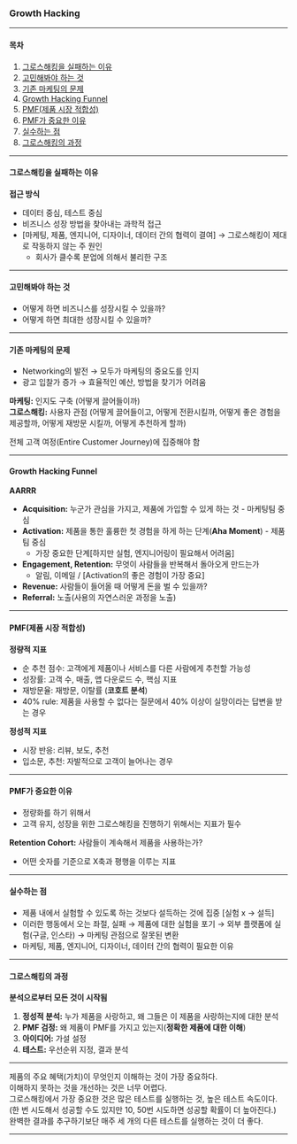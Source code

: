 ### **Growth Hacking**

---

#### **목차**  
1. [그로스해킹을 실패하는 이유](#그로스해킹을-실패하는-이유)  
2. [고민해봐야 하는 것](#고민해봐야-하는-것)  
3. [기존 마케팅의 문제](#기존-마케팅의-문제)  
4. [Growth Hacking Funnel](#growth-hacking-funnel)  
5. [PMF(제품 시장 적합성)](#pmf제품-시장-적합성)  
6. [PMF가 중요한 이유](#pmf가-중요한-이유)  
7. [실수하는 점](#실수하는-점)  
8. [그로스해킹의 과정](#그로스해킹의-과정)  

---

#### 그로스해킹을 실패하는 이유

**접근 방식**  
- 데이터 중심, 테스트 중심  
- 비즈니스 성장 방법을 찾아내는 과학적 접근  
- [마케팅, 제품, 엔지니어, 디자이너, 데이터 간의 협력이 결여] → 그로스해킹이 제대로 작동하지 않는 주 원인  
  - 회사가 클수록 분업에 의해서 불리한 구조  

---

#### **고민해봐야 하는 것**  
- 어떻게 하면 비즈니스를 성장시킬 수 있을까?  
- 어떻게 하면 최대한 성장시킬 수 있을까?  

---

#### **기존 마케팅의 문제**  
- Networking의 발전 → 모두가 마케팅의 중요도를 인지  
- 광고 입찰가 증가 → 효율적인 예산, 방법을 찾기가 어려움  

**마케팅:** 인지도 구축 (어떻게 끌어들이까)  
**그로스해킹:** 사용자 관점 (어떻게 끌어들이고, 어떻게 전환시킬까, 어떻게 좋은 경험을 제공할까, 어떻게 재방문 시킬까, 어떻게 추천하게 할까)  

전체 고객 여정(Entire Customer Journey)에 집중해야 함  

---

#### **Growth Hacking Funnel**

**AARRR**  

- **Acquisition:** 누군가 관심을 가지고, 제품에 가입할 수 있게 하는 것 - 마케팅팀 중심  
- **Activation:** 제품을 통한 훌륭한 첫 경험을 하게 하는 단계(**Aha Moment**) - 제품팀 중심  
  - 가장 중요한 단계[하지만 실험, 엔지니어링이 필요해서 어려움]  
- **Engagement, Retention:** 무엇이 사람들을 반복해서 돌아오게 만드는가  
  - 알림, 이메일 / [Activation의 좋은 경험이 가장 중요]  
- **Revenue:** 사람들이 들어올 때 어떻게 돈을 벌 수 있을까?  
- **Referral:** 노출(사용의 자연스러운 과정을 노출)  

---

#### **PMF(제품 시장 적합성)**  

**정량적 지표**  
- 순 추천 점수: 고객에게 제품이나 서비스를 다른 사람에게 추천할 가능성  
- 성장률: 고객 수, 매출, 앱 다운로드 수, 핵심 지표  
- 재방문율: 재방문, 이탈률 (**코호트 분석**)  
- 40% rule: 제품을 사용할 수 없다는 질문에서 40% 이상이 실망이라는 답변을 받는 경우  

**정성적 지표**  
- 시장 반응: 리뷰, 보도, 추천  
- 입소문, 추천: 자발적으로 고객이 늘어나는 경우  

---

#### **PMF가 중요한 이유**  
- 정량화를 하기 위해서  
- 고객 유지, 성장을 위한 그로스해킹을 진행하기 위해서는 지표가 필수  

**Retention Cohort:** 사람들이 계속해서 제품을 사용하는가?  
- 어떤 숫자를 기준으로 X축과 평행을 이루는 지표  

---

#### **실수하는 점**  
- 제품 내에서 실험할 수 있도록 하는 것보다 설득하는 것에 집중 [실험 x → 설득]  
- 이러한 행동에서 오는 좌절, 실패 → 제품에 대한 실험을 포기 → 외부 플랫폼에 실험(구글, 인스타) → 마케팅 관점으로 잘못된 변환  
- 마케팅, 제품, 엔지니어, 디자이너, 데이터 간의 협력이 필요한 이유  

---

#### **그로스해킹의 과정**  
**분석으로부터 모든 것이 시작됨**

1. **정성적 분석:** 누가 제품을 사랑하고, 왜 그들은 이 제품을 사랑하는지에 대한 분석  
2. **PMF 검정:** 왜 제품이 PMF를 가지고 있는지(**정확한 제품에 대한 이해**)  
3. **아이디어:** 가설 설정  
4. **테스트:** 우선순위 지정, 결과 분석  

---

제품의 주요 혜택(가치)이 무엇인지 이해하는 것이 가장 중요하다.  
이해하지 못하는 것을 개선하는 것은 너무 어렵다.  
그로스해킹에서 가장 중요한 것은 많은 테스트를 실행하는 것, 높은 테스트 속도이다.  
(한 번 시도해서 성공할 수도 있지만 10, 50번 시도하면 성공할 확률이 더 높아진다.)  
완벽한 결과를 추구하기보단 매주 세 개의 다른 테스트를 실행하는 것이 더 좋다.

---
